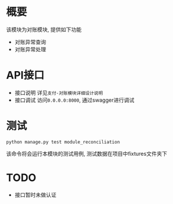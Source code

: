 # 概要
该模块为对账模块, 提供如下功能
+ 对账异常查询
+ 对账异常处理

# API接口
+ 接口说明 详见`支付-对账模块详细设计说明`
+ 接口调试 访问`0.0.0.0:8000`, 通过swagger进行调试

# 测试
```
python manage.py test module_reconciliation
```
该命令将会运行本模块的测试用例, 测试数据在项目中fixtures文件夹下

# TODO
+ 接口暂时未做认证
